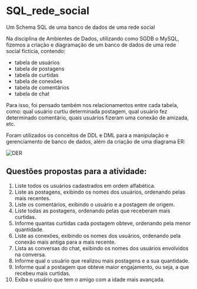 # SQL_rede_social
Um Schema SQL de uma banco de dados de uma rede social

Na disciplina de Ambientes de Dados, utilizando como SGDB o MySQL, fizemos a criação e diagramação de um banco de dados de uma rede social fictícia, contendo:

- tabela de usuários
- tabela de postagens
- tabela de curtidas
- tabela de conexões
- tabela de comentários
- tabela de chat

Para isso, foi pensado também nos relacionamentos entre cada tabela, como: qual usuário curtiu determinada postagem, qual usuário fez determinado comentário, quais usuários fizeram uma conexão de amizada, etc.

Foram utilizados os conceitos de DDL e DML para a manipulação e gerenciamento de banco de dados, além da criação de uma diagrama ER:

![DER](https://github.com/pedrosampaio1/SQL_rede_social/assets/105110684/2aeaeb2e-6c3a-4d64-805a-d8f4ec30e1a1)

## Questões propostas para a atividade:
1. Liste todos os usuários cadastrados em ordem alfabética.
2. Liste as postagens, exibindo os nomes dos usuários, ordenando pelas mais recentes.
3. Liste os comentários, exibindo o usuário e a postagem de origem.
4. Liste todas as postagens, ordenando pelas que receberam mais curtidas.
5. Informe quantas curtidas cada postagem obteve, ordenando pela menor quantidade.
6. Liste as conexões, exibindo os nomes dos usuários, ordenando pela conexão mais antiga para a mais recente.
7. Lista as conversas do chat, exibindo os nomes dos usuários envolvidos na conversa.
8. Informe qual o usuário que realizou mais postagens e a sua quantidade.
9. Informe qual a postagem que obteve maior engajamento, ou seja, a que recebeu mais curtidas.
10. Exiba o usuário que tem o amigo com a idade mais avançada.
